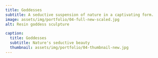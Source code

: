 ```yaml
---
title: Goddesses
subtitle: A seductive suspension of nature in a captivating form.
image: assets/img/portfolio/04-full-new-scaled.jpg
alt: Resin goddess sculpture

caption:
  title: Goddesses
  subtitle: Nature's seductive beauty
  thumbnail: assets/img/portfolio/04-thumbnail-new.jpg
---
```

